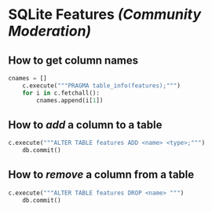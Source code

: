 # SQLite Features _(Community Moderation)_

## How to get column names

```python
cnames = []
    c.execute("""PRAGMA table_info(features);""")
    for i in c.fetchall():
        cnames.append(i[1])
```

## How to **_add_** a column to a table

```python
c.execute("""ALTER TABLE features ADD <name> <type>;""")
    db.commit()
```

## How to **_remove_** a column from a table

```python
c.execute("""ALTER TABLE features DROP <name> """)
    db.commit()
```
